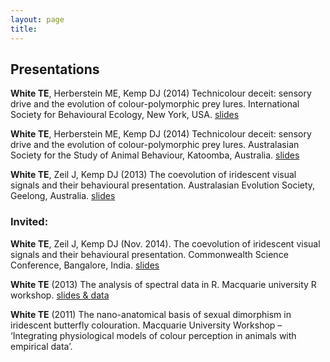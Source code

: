 ```yaml
---
layout: page
title: 
---
```


## Presentations

**White TE**, Herberstein ME, Kemp DJ (2014) Technicolour deceit: sensory drive and the evolution of colour-polymorphic prey lures. International Society for Behavioural Ecology, New York, USA. [slides](http://dx.doi.org/10.6084/m9.figshare.1246146)

**White TE**, Herberstein ME, Kemp DJ (2014) Technicolour deceit: sensory drive and the evolution of colour-polymorphic prey lures. Australasian Society for the Study of Animal Behaviour, Katoomba, Australia. [slides](http://dx.doi.org/10.6084/m9.figshare.1246146)

**White TE**, Zeil J, Kemp DJ (2013) The coevolution of iridescent visual signals and their behavioural presentation. Australasian Evolution Society, Geelong, Australia. [slides](http://dx.doi.org/10.6084/m9.figshare.1246147)

### Invited:

**White TE**, Zeil J, Kemp DJ (Nov. 2014). The coevolution of iridescent visual signals and their behavioural presentation. Commonwealth Science Conference, Bangalore, India. [slides](http://dx.doi.org/10.6084/m9.figshare.1246147)

**White TE** (2013) The analysis of spectral data in R. Macquarie university R workshop. [slides & data](http://dx.doi.org/10.6084/m9.figshare.897979)

**White TE** (2011) The nano-anatomical basis of sexual dimorphism in iridescent butterfly colouration. Macquarie University Workshop – ‘Integrating physiological models of colour perception in animals with empirical data’.

